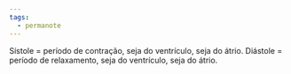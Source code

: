 ```yaml
---
tags:
  - permanote
---
```

Sístole = período de contração, seja do ventrículo, seja do átrio. 
Diástole = período de relaxamento, seja do ventrículo, seja do átrio. 